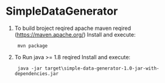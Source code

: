 # SimpleDataGenerator
1. To build broject reqired apache maven reqired (https://maven.apache.org/)
Install and execute:


        mvn package
2. To Run java >= 1.8 reqired
Install and execute:


        java -jar target\simple-data-generator-1.0-jar-with-dependencies.jar
